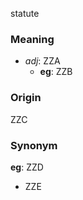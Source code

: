 statute
### Meaning
+ _adj_: ZZA
    + __eg__: ZZB

### Origin

ZZC

### Synonym

__eg__: ZZD

+ ZZE


